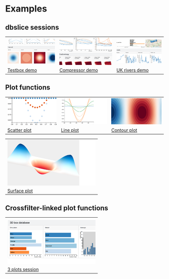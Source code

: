 # Examples

## **dbslice** sessions

<table>
<tr>
	<td><a href="http://dbslice.org/demos/testbox"> <img src="img/testboxSession.png" width="280"></a></td>
	<td><a href="http://dbslice.org/demos/comp3stg"> <img src="img/compSession.png" width="280"></a></td>
	<td><a href="http://dbslice.org/demos/ukrivers"> <img src="img/ukriversSession.png" width="280"></a></td> 
</tr>
<tr>
	<td><a href="http://dbslice.org/demos/testbox">Testbox demo</a></td>
	<td><a href="http://dbslice.org/demos/comp3stg">Compressor demo</a></td>
	<td><a href="http://dbslice.org/demos/ukrivers">UK rivers demo</a></td>
</tr>
</table>

## Plot functions

<table>
<tr>
	<td><a href="http://bl.ocks.org/grahampullan/40b82b8d605c6689c997e736a198aed6"> <img src="img/scatterPlot.png" width="280"></a></td>
	<td><a href="http://bl.ocks.org/grahampullan/6c79f396a87ff386ef56fa6dde170cb0"> <img src="img/linePlot.png" width="280"></a></td>
	<td><a href="http://bl.ocks.org/grahampullan/806086a83b8e2471a08576a009c38ba3"> <img src="img/contourPlot.png" width="280"></a></td> 
</tr>
<tr>
	<td><a href="http://bl.ocks.org/grahampullan/40b82b8d605c6689c997e736a198aed6">Scatter plot</a></td>
	<td><a href="http://bl.ocks.org/grahampullan/6c79f396a87ff386ef56fa6dde170cb0">Line plot</a></td>
	<td><a href="http://bl.ocks.org/grahampullan/806086a83b8e2471a08576a009c38ba3">Contour plot</a></td>
</tr>
</table>

<table>
<tr>
	<td><a href="http://bl.ocks.org/grahampullan/0e751f3c2f11f3befd94d2690cce6ab7"> <img src="img/surfacePlot.png" width="280"></a></td>
</tr>
<tr>
	<td><a href="http://bl.ocks.org/grahampullan/0e751f3c2f11f3befd94d2690cce6ab7">Surface plot</a></td>
</tr>
</table>

## Crossfilter-linked plot functions

<table>
<tr>
	<td><a href="http://bl.ocks.org/grahampullan/8569646fadc2fb74026e22b04539f339"> <img src="img/3cfplots.png" width="280"></a></td>
</tr>
<tr>
	<td><a href="http://bl.ocks.org/grahampullan/8569646fadc2fb74026e22b04539f339">3 plots session</a></td>
</tr>
</table>


